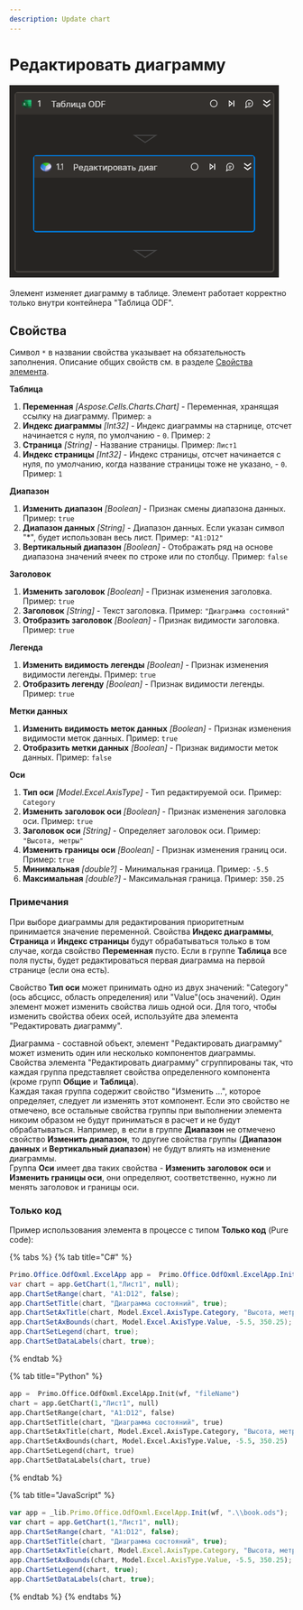 ```yaml
---
description: Update chart
---
```


# Редактировать диаграмму

![](../../../../resources/activities/basic/odf/table/odftable-update-chart.png)

Элемент изменяет диаграмму в таблице. Элемент работает корректно только внутри контейнера "Таблица ODF".

## Свойства
Символ `*` в названии свойства указывает на обязательность заполнения. Описание общих свойств см. в разделе [Свойства элемента](https://docs.primo-rpa.ru/primo-rpa/primo-studio/process/elements#svoistva-elementa).

**Таблица**  
1. **Переменная** *[Aspose.Cells.Charts.Chart]* - Переменная, хранящая ссылку на диаграмму. Пример: `a`  
1. **Индекс диаграммы** *[Int32]* -  Индекс диаграммы на старнице, отсчет начинается с нуля, по умолчанию - `0`. Пример: `2`  
1. **Страница** *[String]* -  Название страницы. Пример: `Лист1`
1. **Индекс страницы** *[Int32]* -  Индекс страницы, отсчет начинается с нуля, по умолчанию, когда название страницы тоже не указано, - `0`. Пример: `1`  

**Диапазон**  
1. **Изменить диапазон** *[Boolean]* - Признак смены диапазона данных. Пример: `true`  
1. **Диапазон данных** *[String]* - Диапазон данных. Если указан символ "*", будет использован весь лист. Пример: `"A1:D12"`  
1. **Вертикальный диапазон** *[Boolean]* - Отображать ряд на основе диапазона значений ячеек по строке или по столбцу. Пример: `false`

**Заголовок**  
1. **Изменить заголовок** *[Boolean]* - Признак изменения заголовка. Пример: `true`  
1. **Заголовок** *[String]* - Текст заголовка. Пример: `"Диаграмма состояний"`  
1. **Отобразить заголовок** *[Boolean]* - Признак видимости заголовка. Пример: `true`

**Легенда**  
1. **Изменить видимость легенды** *[Boolean]* - Признак изменения видимости легенды. Пример: `true`  
1. **Отобразить легенду** *[Boolean]* - Признак видимости легенды. Пример: `true`

**Метки данных**  
1. **Изменить видимость меток данных** *[Boolean]* - Признак изменения видимости меток данных. Пример: `true`  
1. **Отобразить метки данных** *[Boolean]* - Признак видимости меток данных. Пример: `false`

**Оси**  
1. **Тип оси** *[Model.Excel.AxisType]* - Тип редактируемой оси. Пример: `Category`  
1. **Изменить заголовок оси** *[Boolean]* - Признак изменения заголовка  оси. Пример: `true`  
1. **Заголовок оси** *[String]* - Определяет заголовок оси. Пример: `"Высота, метры"`  
1. **Изменить границы оси** *[Boolean]* - Признак изменения границ оси. Пример: `true`  
1. **Минимальная** *[double?]* - Минимальная граница. Пример: `-5.5`  
1. **Максимальная** *[double?]* - Максимальная граница. Пример: `350.25`

### Примечания

При выборе диаграммы для редактирования приоритетным принимается значение переменной. Свойства **Индекс диаграммы**, **Страница** и **Индекс страницы** будут обрабатываться только в том случае, когда свойство **Переменная** пусто. Если в группе **Таблица** все поля пусты, будет редактироваться первая диаграмма на первой странице (если она есть).

Свойство **Тип оси** может принимать одно из двух значений: "Category"(ось абсцисс, область определения) или "Value"(ось значений).
Один элемент может изменить свойства лишь одной оси. Для того, чтобы изменить свойства обеих осей, используйте два элемента "Редактировать диаграмму".  

Диаграмма - составной объект, элемент "Редактировать диаграмму" может изменить один или несколько компонентов диаграммы.  
Свойства элемента "Редактировать диаграмму" сгруппированы так, что каждая группа представляет свойства определенного компонента (кроме групп **Общие** и **Таблица**).  
Каждая такая группа содержит свойство "Изменить ...", которое определяет, следует ли изменять этот компонент. Если это свойство не отмечено, все остальные свойства группы при выполнении элемента никоим образом не будут приниматься в расчет и не будут обрабатываться.
Например, в если в группе **Диапазон** не отмечено свойство **Изменить диапазон**, то другие свойства группы (**Диапазон данных** и **Вертикальный диапазон**) не будут влиять на изменение диаграммы.  
Группа **Оси** имеет два таких свойства - **Изменить заголовок оси** и **Изменить границы оси**, они определяют, соответственно, нужно ли менять заголовок и границы оси.

### Только код
Пример использования элемента в процессе с типом **Только код** (Pure code):

{% tabs %}
{% tab title="C#" %}
```csharp
Primo.Office.OdfOxml.ExcelApp app =  Primo.Office.OdfOxml.ExcelApp.Init(wf, "fileName");
var chart = app.GetChart(1,"Лист1", null);
app.ChartSetRange(chart, "A1:D12", false);
app.ChartSetTitle(chart, "Диаграмма состояний", true);
app.ChartSetAxTitle(chart, Model.Excel.AxisType.Category, "Высота, метры", true);
app.ChartSetAxBounds(chart, Model.Excel.AxisType.Value, -5.5, 350.25);
app.ChartSetLegend(chart, true);
app.ChartSetDataLabels(chart, true);
```
{% endtab %}

{% tab title="Python" %}
```python
app =  Primo.Office.OdfOxml.ExcelApp.Init(wf, "fileName")
chart = app.GetChart(1,"Лист1", null)
app.ChartSetRange(chart, "A1:D12", false)
app.ChartSetTitle(chart, "Диаграмма состояний", true)
app.ChartSetAxTitle(chart, Model.Excel.AxisType.Category, "Высота, метры", true)
app.ChartSetAxBounds(chart, Model.Excel.AxisType.Value, -5.5, 350.25)
app.ChartSetLegend(chart, true)
app.ChartSetDataLabels(chart, true)
```
{% endtab %}

{% tab title="JavaScript" %}
```javascript
var app = _lib.Primo.Office.OdfOxml.ExcelApp.Init(wf, ".\\book.ods");
var chart = app.GetChart(1,"Лист1", null);
app.ChartSetRange(chart, "A1:D12", false);
app.ChartSetTitle(chart, "Диаграмма состояний", true);
app.ChartSetAxTitle(chart, Model.Excel.AxisType.Category, "Высота, метры", true);
app.ChartSetAxBounds(chart, Model.Excel.AxisType.Value, -5.5, 350.25);
app.ChartSetLegend(chart, true);
app.ChartSetDataLabels(chart, true);
```
{% endtab %}
{% endtabs %}
